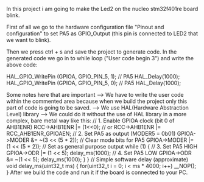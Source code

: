 In this project i am going to make the Led2 on the nucleo stm32f401re board blink.

First of all we go to the hardware configuration file "Pinout and configuration" to set PA5 as GPIO_Output (this pin is connected to LED2 that we want to blink).

Then we press ctrl + s and save the project to generate code. In the generated code we go in to while loop ("User code begin 3") and write the above code:
 
  HAL_GPIO_WritePin (GPIOA, GPIO_PIN_5, 1); // PA5
	HAL_Delay(1000);
  HAL_GPIO_WritePin (GPIOA, GPIO_PIN_5, 0); // PA5
	HAL_Delay(1000);

 Some notes here that are important
 --> We have to write the user code within the commented area because when we build the project only this part of code is going to be saved.
 --> We use HAL(Hardware Abstraction Level) library
 --> We could do it without the use of HAL library in a more complex, bare metal way like this:
     // 1. Enable GPIOA clock (bit 0 of AHB1ENR)
     RCC->AHB1ENR |= (1<<0); // or RCC->AHB1ENR |= RCC_AHB1ENR_GPIOAEN;
    // 2. Set PA5 as output (MODER5 = 0b01)
    GPIOA->MODER &= ~(3 << (5 * 2)); // Clear mode bits for PA5
    GPIOA->MODER |=  (1 << (5 * 2)); // Set as general purpose output
    while (1)
    {
        // 3. Set PA5 HIGH
        GPIOA->ODR |= (1 << 5);
        delay_ms(1000);
        // 4. Set PA5 LOW
        GPIOA->ODR &= ~(1 << 5);
        delay_ms(1000);
    }
    }
    // Simple software delay (approximate)
    void delay_ms(uint32_t ms)
    {
      for(uint32_t i = 0; i < ms * 4000; i++) __NOP();
    }
After we build the code and run it if the board is connected to your PC.
